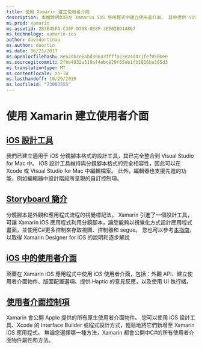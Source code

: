 ```yaml
---
title: 使用 Xamarin 建立使用者介面
description: 本檔說明如何在 Xamarin iOS 應用程式中建立使用者介面。 其中提供 iOS 設計工具、分鏡腳本、一般 iOS 介面概念和 iOS 使用者介面控制項的指南連結。
ms.prod: xamarin
ms.assetid: 2B3E45FA-C30F-D708-0E8F-3EE02BD1A867
ms.technology: xamarin-ios
author: davidortinau
ms.author: daortin
ms.date: 06/21/2017
ms.openlocfilehash: 8e52dbce6abd30633ffffa22e24d471fef0500ee
ms.sourcegitcommit: 2fbe4932a319af4ebc829f65eb1fb1816ba305d3
ms.translationtype: MT
ms.contentlocale: zh-TW
ms.lasthandoff: 10/29/2019
ms.locfileid: "73003555"
---
```

# <a name="building-user-interfaces-with-xamarinios"></a>使用 Xamarin 建立使用者介面

## <a name="ios-designeriosuser-interfacedesignerindexmd"></a>[iOS 設計工具](~/ios/user-interface/designer/index.md)

我們已建立適用于 iOS 分鏡腳本格式的設計工具，其已完全整合到 Visual Studio for Mac 中。 IOS 設計工具維持與分鏡腳本格式的完全相容性，因此可以在 Xcode 或 Visual Studio for Mac 中編輯檔案。 此外，編輯器也支援先進的功能，例如編輯器中設計階段所呈現的自訂控制項。

## <a name="introduction-to-storyboardsiosuser-interfacestoryboardsindexmd"></a>[Storyboard 簡介](~/ios/user-interface/storyboards/index.md)

分鏡腳本是外觀和應用程式流程的視覺標記法。 Xamarin 引進了一個設計工具，可讓 Xamarin iOS 應用程式利用分鏡腳本，讓您能夠以視覺化方式設計應用程式畫面，並使用C#更多控制來存取視圖、控制器和 segue。 您也可以參考[本指南](~/ios/user-interface/designer/introduction.md)，以取得 Xamarin Designer for iOS 的說明和逐步解說

## <a name="user-interface-in-iosiosuser-interfaceios-uiindexmd"></a>[iOS 中的使用者介面](~/ios/user-interface/ios-ui/index.md)

涵蓋在 Xamarin iOS 應用程式中使用 iOS 使用者介面，包括：外觀 API、建立使用者介面物件、版面配置選項、提供 Haptic 的意見反應，以及使用 UI 執行緒。

## <a name="user-interface-controlsiosuser-interfacecontrolsindexmd"></a>[使用者介面控制項](~/ios/user-interface/controls/index.md)

Xamarin 會公開 Apple 提供的所有原生使用者介面物件。 您可以使用 iOS 設計工具、Xcode 的 Interface Builder 或程式設計方式，輕鬆地將它們新增至 Xamarin iOS 應用程式。 無論您選擇哪一種方法，Xamarin 都會公開中C#的所有使用者介面物件屬性和方法。
